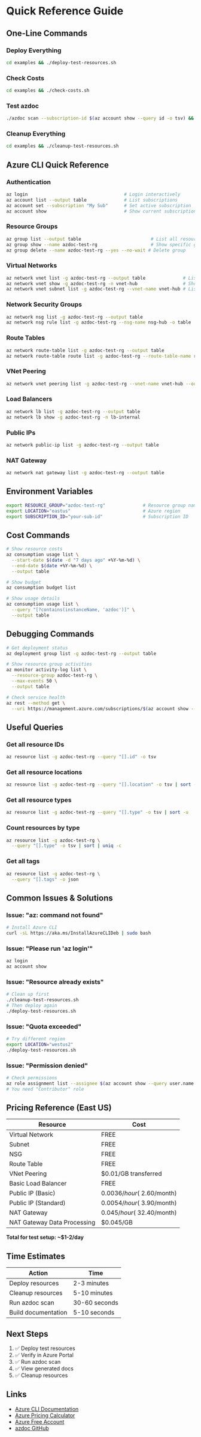 # Quick Reference Guide

## One-Line Commands

### Deploy Everything
```bash
cd examples && ./deploy-test-resources.sh
```

### Check Costs
```bash
cd examples && ./check-costs.sh
```

### Test azdoc
```bash
./azdoc scan --subscription-id $(az account show --query id -o tsv) && ./azdoc build
```

### Cleanup Everything
```bash
cd examples && ./cleanup-test-resources.sh
```

## Azure CLI Quick Reference

### Authentication
```bash
az login                                    # Login interactively
az account list --output table              # List subscriptions
az account set --subscription "My Sub"      # Set active subscription
az account show                             # Show current subscription
```

### Resource Groups
```bash
az group list --output table                          # List all resource groups
az group show --name azdoc-test-rg                    # Show specific group
az group delete --name azdoc-test-rg --yes --no-wait # Delete group
```

### Virtual Networks
```bash
az network vnet list -g azdoc-test-rg --output table              # List VNets
az network vnet show -g azdoc-test-rg -n vnet-hub                 # Show VNet details
az network vnet subnet list -g azdoc-test-rg --vnet-name vnet-hub # List subnets
```

### Network Security Groups
```bash
az network nsg list -g azdoc-test-rg --output table                    # List NSGs
az network nsg rule list -g azdoc-test-rg --nsg-name nsg-hub -o table  # List rules
```

### Route Tables
```bash
az network route-table list -g azdoc-test-rg --output table                          # List route tables
az network route-table route list -g azdoc-test-rg --route-table-name rt-spoke-to-hub # List routes
```

### VNet Peering
```bash
az network vnet peering list -g azdoc-test-rg --vnet-name vnet-hub --output table
```

### Load Balancers
```bash
az network lb list -g azdoc-test-rg --output table
az network lb show -g azdoc-test-rg -n lb-internal
```

### Public IPs
```bash
az network public-ip list -g azdoc-test-rg --output table
```

### NAT Gateway
```bash
az network nat gateway list -g azdoc-test-rg --output table
```

## Environment Variables

```bash
export RESOURCE_GROUP="azdoc-test-rg"              # Resource group name
export LOCATION="eastus"                           # Azure region
export SUBSCRIPTION_ID="your-sub-id"               # Subscription ID
```

## Cost Commands

```bash
# Show resource costs
az consumption usage list \
  --start-date $(date -d "7 days ago" +%Y-%m-%d) \
  --end-date $(date +%Y-%m-%d) \
  --output table

# Show budget
az consumption budget list

# Show usage details
az consumption usage list \
  --query "[?contains(instanceName, 'azdoc')]" \
  --output table
```

## Debugging Commands

```bash
# Get deployment status
az deployment group list -g azdoc-test-rg --output table

# Show resource group activities
az monitor activity-log list \
  --resource-group azdoc-test-rg \
  --max-events 50 \
  --output table

# Check service health
az rest --method get \
  --uri https://management.azure.com/subscriptions/$(az account show --query id -o tsv)/providers/Microsoft.ResourceHealth/availabilityStatuses?api-version=2015-01-01
```

## Useful Queries

### Get all resource IDs
```bash
az resource list -g azdoc-test-rg --query "[].id" -o tsv
```

### Get all resource locations
```bash
az resource list -g azdoc-test-rg --query "[].location" -o tsv | sort -u
```

### Get all resource types
```bash
az resource list -g azdoc-test-rg --query "[].type" -o tsv | sort -u
```

### Count resources by type
```bash
az resource list -g azdoc-test-rg \
  --query "[].type" -o tsv | sort | uniq -c
```

### Get all tags
```bash
az resource list -g azdoc-test-rg \
  --query "[].tags" -o json
```

## Common Issues & Solutions

### Issue: "az: command not found"
```bash
# Install Azure CLI
curl -sL https://aka.ms/InstallAzureCLIDeb | sudo bash
```

### Issue: "Please run 'az login'"
```bash
az login
az account show
```

### Issue: "Resource already exists"
```bash
# Clean up first
./cleanup-test-resources.sh
# Then deploy again
./deploy-test-resources.sh
```

### Issue: "Quota exceeded"
```bash
# Try different region
export LOCATION="westus2"
./deploy-test-resources.sh
```

### Issue: "Permission denied"
```bash
# Check permissions
az role assignment list --assignee $(az account show --query user.name -o tsv)
# You need "Contributor" role
```

## Pricing Reference (East US)

| Resource | Cost |
|----------|------|
| Virtual Network | FREE |
| Subnet | FREE |
| NSG | FREE |
| Route Table | FREE |
| VNet Peering | $0.01/GB transferred |
| Basic Load Balancer | FREE |
| Public IP (Basic) | $0.0036/hour (~$2.60/month) |
| Public IP (Standard) | $0.0054/hour (~$3.90/month) |
| NAT Gateway | $0.045/hour (~$32.40/month) |
| NAT Gateway Data Processing | $0.045/GB |

**Total for test setup: ~$1-2/day**

## Time Estimates

| Action | Time |
|--------|------|
| Deploy resources | 2-3 minutes |
| Cleanup resources | 5-10 minutes |
| Run azdoc scan | 30-60 seconds |
| Build documentation | 5-10 seconds |

## Next Steps

1. ✅ Deploy test resources
2. ✅ Verify in Azure Portal
3. ✅ Run azdoc scan
4. ✅ View generated docs
5. ✅ Cleanup resources

## Links

- [Azure CLI Documentation](https://docs.microsoft.com/cli/azure/)
- [Azure Pricing Calculator](https://azure.microsoft.com/pricing/calculator/)
- [Azure Free Account](https://azure.microsoft.com/free/)
- [azdoc GitHub](https://github.com/naveen/azdoc)
